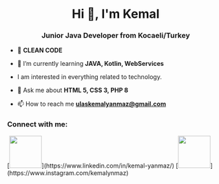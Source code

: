 <h1 align="center">Hi 👋, I'm Kemal</h1>
<h3 align="center">Junior Java Developer from Kocaeli/Turkey</h3>

- 📌 **CLEAN CODE**

- 🌱 I’m currently learning **JAVA, Kotlin, WebServices**

- I am interested in everything related to technology.

- 💬 Ask me about **HTML 5, CSS 3, PHP 8**

- 📫 How to reach me **ulaskemalyanmaz@gmail.com**

<h3 align="left">Connect with me:</h3>
<p align="left">
[<img src="https://velanovascular.com/wp-content/uploads/2020/06/LinkedIn.png" width="75" />](https://www.linkedin.com/in/kemal-yanmaz/)
  [<img src="https://upload.wikimedia.org/wikipedia/commons/thumb/e/e7/Instagram_logo_2016.svg/1200px-Instagram_logo_2016.svg.png" width="75" />](https://www.instagram.com/kemalynmaz)



